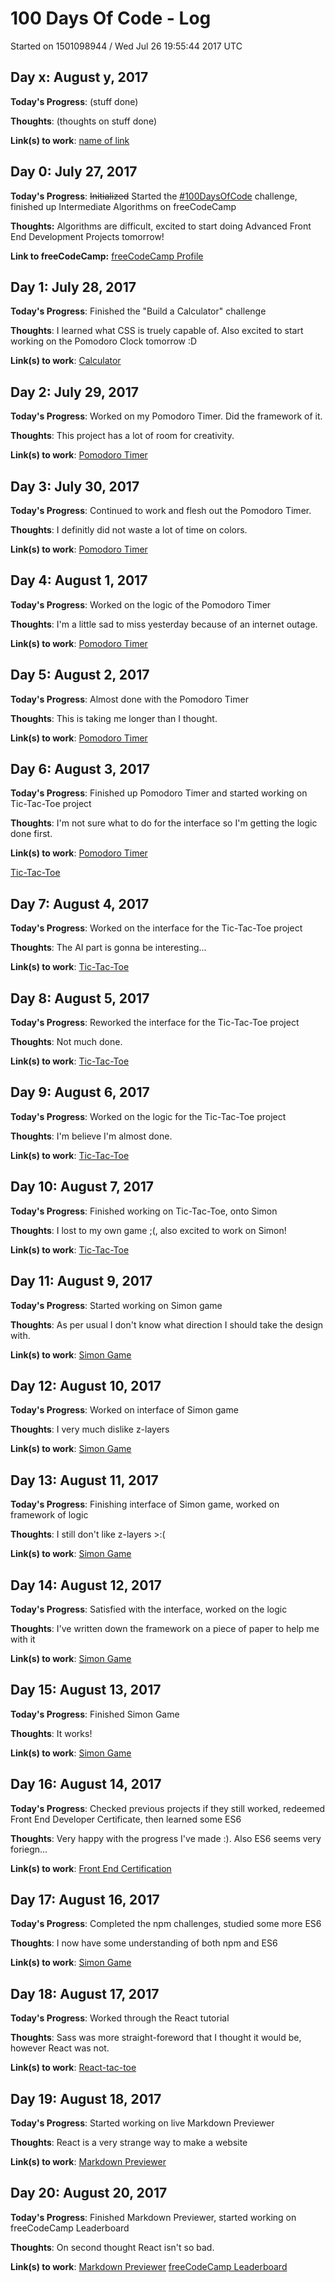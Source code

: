 # 100 Days Of Code - Log

Started on 1501098944 / Wed Jul 26 19:55:44 2017 UTC

## Day x: August y, 2017
**Today's Progress**: (stuff done)

**Thoughts**: (thoughts on stuff done)

**Link(s) to work**: [name of link](http://www.example.com)


## Day 0: July 27, 2017

**Today's Progress**: ~~Initialized~~ Started the [#100DaysOfCode](http://100daysofcode.com/) challenge, finished up Intermediate Algorithms on freeCodeCamp

**Thoughts:** Algorithms are difficult, excited to start doing Advanced Front End Development Projects tomorrow!

**Link to freeCodeCamp:** [freeCodeCamp Profile](https://www.freecodecamp.org/friedericktan21)


## Day 1: July 28, 2017
**Today's Progress**: Finished the "Build a Calculator" challenge

**Thoughts**: I learned what CSS is truely capable of. Also excited to start working on the Pomodoro Clock tomorrow :D

**Link(s) to work**: [Calculator](https://codepen.io/friedericktan/pen/EvjrOK)


## Day 2: July 29, 2017
**Today's Progress**: Worked on my Pomodoro Timer. Did the framework of it.

**Thoughts**: This project has a lot of room for creativity.

**Link(s) to work**: [Pomodoro Timer](https://codepen.io/friedericktan/pen/mMeKXw)


## Day 3: July 30, 2017
**Today's Progress**: Continued to work and flesh out the Pomodoro Timer.

**Thoughts**: I definitly did not waste a lot of time on colors.

**Link(s) to work**: [Pomodoro Timer](https://codepen.io/friedericktan/pen/mMeKXw)


## Day 4: August 1, 2017
**Today's Progress**: Worked on the logic of the Pomodoro Timer 

**Thoughts**: I'm a little sad to miss yesterday because of an internet outage. 

**Link(s) to work**: [Pomodoro Timer](https://codepen.io/friedericktan/pen/mMeKXw)


## Day 5: August 2, 2017
**Today's Progress**: Almost done with the Pomodoro Timer 

**Thoughts**: This is taking me longer than I thought. 

**Link(s) to work**: [Pomodoro Timer](https://codepen.io/friedericktan/pen/mMeKXw)


## Day 6: August 3, 2017
**Today's Progress**: Finished up Pomodoro Timer and started working on Tic-Tac-Toe project 

**Thoughts**: I'm not sure what to do for the interface so I'm getting the logic done first.

**Link(s) to work**: [Pomodoro Timer](https://codepen.io/friedericktan/pen/mMeKXw)

[Tic-Tac-Toe](https://codepen.io/friedericktan/pen/oeLEzJ)


## Day 7: August 4, 2017
**Today's Progress**: Worked on the interface for the Tic-Tac-Toe project

**Thoughts**: The AI part is gonna be interesting...

**Link(s) to work**: [Tic-Tac-Toe](https://codepen.io/friedericktan/pen/oeLEzJ)


## Day 8: August 5, 2017
**Today's Progress**: Reworked the interface for the Tic-Tac-Toe project

**Thoughts**: Not much done.

**Link(s) to work**: [Tic-Tac-Toe](https://codepen.io/friedericktan/pen/oeLEzJ)


## Day 9: August 6, 2017
**Today's Progress**: Worked on the logic for the Tic-Tac-Toe project

**Thoughts**: I'm believe I'm almost done.

**Link(s) to work**: [Tic-Tac-Toe](https://codepen.io/friedericktan/pen/oeLEzJ)


## Day 10: August 7, 2017
**Today's Progress**: Finished working on Tic-Tac-Toe, onto Simon

**Thoughts**: I lost to my own game ;(, also excited to work on Simon!

**Link(s) to work**: [Tic-Tac-Toe](https://codepen.io/friedericktan/pen/oeLEzJ)


## Day 11: August 9, 2017
**Today's Progress**: Started working on Simon game

**Thoughts**: As per usual I don't know what direction I should take the design with.

**Link(s) to work**: [Simon Game](https://codepen.io/friedericktan/pen/ZJLpxd)


## Day 12: August 10, 2017
**Today's Progress**: Worked on interface of Simon game

**Thoughts**: I very much dislike z-layers

**Link(s) to work**: [Simon Game](https://codepen.io/friedericktan/pen/ZJLpxd)


## Day 13: August 11, 2017
**Today's Progress**: Finishing interface of Simon game, worked on framework of logic

**Thoughts**: I still don't like z-layers >:(

**Link(s) to work**: [Simon Game](https://codepen.io/friedericktan/pen/ZJLpxd)


## Day 14: August 12, 2017
**Today's Progress**: Satisfied with the interface, worked on the logic

**Thoughts**: I've written down the framework on a piece of paper to help me with it

**Link(s) to work**: [Simon Game](https://codepen.io/friedericktan/pen/ZJLpxd)


## Day 15: August 13, 2017
**Today's Progress**: Finished Simon Game

**Thoughts**: It works!

**Link(s) to work**: [Simon Game](https://codepen.io/friedericktan/pen/ZJLpxd)


## Day 16: August 14, 2017
**Today's Progress**: Checked previous projects if they still worked, redeemed Front End Developer Certificate, then learned some ES6

**Thoughts**: Very happy with the progress I've made :). Also ES6 seems very foriegn...

**Link(s) to work**: [Front End Certification](https://www.freecodecamp.org/friedericktan21/front-end-certification)


## Day 17: August 16, 2017
**Today's Progress**: Completed the npm challenges, studied some more ES6

**Thoughts**: I now have some understanding of both npm and ES6

**Link(s) to work**: [Simon Game](https://codepen.io/friedericktan/pen/ZJLpxd)


## Day 18: August 17, 2017
**Today's Progress**: Worked through the React tutorial

**Thoughts**: Sass was more straight-foreword that I thought it would be, however React was not.

**Link(s) to work**: [React-tac-toe](https://codepen.io/friedericktan/pen/rzpbgW?editors=0010)


## Day 19: August 18, 2017
**Today's Progress**: Started working on live Markdown Previewer

**Thoughts**: React is a very strange way to make a website

**Link(s) to work**: [Markdown Previewer](https://codepen.io/friedericktan/pen/praaaE)


## Day 20: August 20, 2017
**Today's Progress**: Finished Markdown Previewer, started working on freeCodeCamp Leaderboard

**Thoughts**: On second thought React isn't so bad.

**Link(s) to work**: [Markdown Previewer](https://codepen.io/friedericktan/pen/praaaE)
[freeCodeCamp Leaderboard](https://codepen.io/friedericktan/pen/oeqboz)
